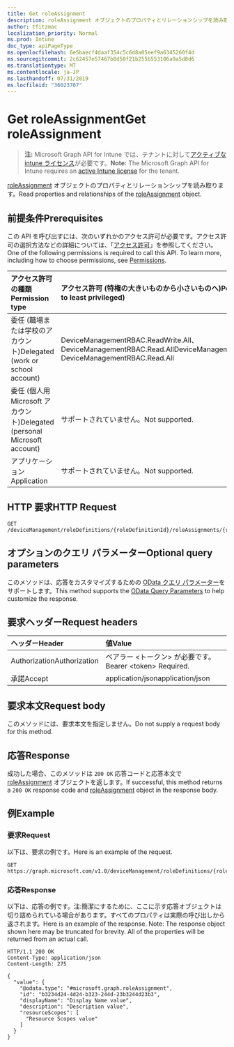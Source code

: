 ```yaml
---
title: Get roleAssignment
description: roleAssignment オブジェクトのプロパティとリレーションシップを読み取ります。
author: tfitzmac
localization_priority: Normal
ms.prod: Intune
doc_type: apiPageType
ms.openlocfilehash: 6e5baecf4daaf354c5c6d8a05eef9a6345260f4d
ms.sourcegitcommit: 2c62457e57467b8d50f21b255b553106a9a5d8d6
ms.translationtype: MT
ms.contentlocale: ja-JP
ms.lasthandoff: 07/31/2019
ms.locfileid: "36023707"
---
```

# <a name="get-roleassignment"></a><span data-ttu-id="bde40-103">Get roleAssignment</span><span class="sxs-lookup"><span data-stu-id="bde40-103">Get roleAssignment</span></span>

> <span data-ttu-id="bde40-104">**注:** Microsoft Graph API for Intune では、テナントに対して[アクティブな intune ライセンス](https://go.microsoft.com/fwlink/?linkid=839381)が必要です。</span><span class="sxs-lookup"><span data-stu-id="bde40-104">**Note:** The Microsoft Graph API for Intune requires an [active Intune license](https://go.microsoft.com/fwlink/?linkid=839381) for the tenant.</span></span>

<span data-ttu-id="bde40-105">[roleAssignment](../resources/intune-rbac-roleassignment.md) オブジェクトのプロパティとリレーションシップを読み取ります。</span><span class="sxs-lookup"><span data-stu-id="bde40-105">Read properties and relationships of the [roleAssignment](../resources/intune-rbac-roleassignment.md) object.</span></span>

## <a name="prerequisites"></a><span data-ttu-id="bde40-106">前提条件</span><span class="sxs-lookup"><span data-stu-id="bde40-106">Prerequisites</span></span>
<span data-ttu-id="bde40-p101">この API を呼び出すには、次のいずれかのアクセス許可が必要です。アクセス許可の選択方法などの詳細については、「[アクセス許可](/graph/permissions-reference)」を参照してください。</span><span class="sxs-lookup"><span data-stu-id="bde40-p101">One of the following permissions is required to call this API. To learn more, including how to choose permissions, see [Permissions](/graph/permissions-reference).</span></span>

|<span data-ttu-id="bde40-109">アクセス許可の種類</span><span class="sxs-lookup"><span data-stu-id="bde40-109">Permission type</span></span>|<span data-ttu-id="bde40-110">アクセス許可 (特権の大きいものから小さいものへ)</span><span class="sxs-lookup"><span data-stu-id="bde40-110">Permissions (from most to least privileged)</span></span>|
|:---|:---|
|<span data-ttu-id="bde40-111">委任 (職場または学校のアカウント)</span><span class="sxs-lookup"><span data-stu-id="bde40-111">Delegated (work or school account)</span></span>|<span data-ttu-id="bde40-112">DeviceManagementRBAC.ReadWrite.All、DeviceManagementRBAC.Read.All</span><span class="sxs-lookup"><span data-stu-id="bde40-112">DeviceManagementRBAC.ReadWrite.All, DeviceManagementRBAC.Read.All</span></span>|
|<span data-ttu-id="bde40-113">委任 (個人用 Microsoft アカウント)</span><span class="sxs-lookup"><span data-stu-id="bde40-113">Delegated (personal Microsoft account)</span></span>|<span data-ttu-id="bde40-114">サポートされていません。</span><span class="sxs-lookup"><span data-stu-id="bde40-114">Not supported.</span></span>|
|<span data-ttu-id="bde40-115">アプリケーション</span><span class="sxs-lookup"><span data-stu-id="bde40-115">Application</span></span>|<span data-ttu-id="bde40-116">サポートされていません。</span><span class="sxs-lookup"><span data-stu-id="bde40-116">Not supported.</span></span>|

## <a name="http-request"></a><span data-ttu-id="bde40-117">HTTP 要求</span><span class="sxs-lookup"><span data-stu-id="bde40-117">HTTP Request</span></span>
<!-- {
  "blockType": "ignored"
}
-->
``` http
GET /deviceManagement/roleDefinitions/{roleDefinitionId}/roleAssignments/{roleAssignmentId}
```

## <a name="optional-query-parameters"></a><span data-ttu-id="bde40-118">オプションのクエリ パラメーター</span><span class="sxs-lookup"><span data-stu-id="bde40-118">Optional query parameters</span></span>
<span data-ttu-id="bde40-119">このメソッドは、応答をカスタマイズするための [OData クエリ パラメーター](https://docs.microsoft.com/en-us/graph/query-parameters)をサポートします。</span><span class="sxs-lookup"><span data-stu-id="bde40-119">This method supports the [OData Query Parameters](https://docs.microsoft.com/en-us/graph/query-parameters) to help customize the response.</span></span>

## <a name="request-headers"></a><span data-ttu-id="bde40-120">要求ヘッダー</span><span class="sxs-lookup"><span data-stu-id="bde40-120">Request headers</span></span>
|<span data-ttu-id="bde40-121">ヘッダー</span><span class="sxs-lookup"><span data-stu-id="bde40-121">Header</span></span>|<span data-ttu-id="bde40-122">値</span><span class="sxs-lookup"><span data-stu-id="bde40-122">Value</span></span>|
|:---|:---|
|<span data-ttu-id="bde40-123">Authorization</span><span class="sxs-lookup"><span data-stu-id="bde40-123">Authorization</span></span>|<span data-ttu-id="bde40-124">ベアラー &lt;トークン&gt; が必要です。</span><span class="sxs-lookup"><span data-stu-id="bde40-124">Bearer &lt;token&gt; Required.</span></span>|
|<span data-ttu-id="bde40-125">承諾</span><span class="sxs-lookup"><span data-stu-id="bde40-125">Accept</span></span>|<span data-ttu-id="bde40-126">application/json</span><span class="sxs-lookup"><span data-stu-id="bde40-126">application/json</span></span>|

## <a name="request-body"></a><span data-ttu-id="bde40-127">要求本文</span><span class="sxs-lookup"><span data-stu-id="bde40-127">Request body</span></span>
<span data-ttu-id="bde40-128">このメソッドには、要求本文を指定しません。</span><span class="sxs-lookup"><span data-stu-id="bde40-128">Do not supply a request body for this method.</span></span>

## <a name="response"></a><span data-ttu-id="bde40-129">応答</span><span class="sxs-lookup"><span data-stu-id="bde40-129">Response</span></span>
<span data-ttu-id="bde40-130">成功した場合、このメソッドは `200 OK` 応答コードと応答本文で [roleAssignment](../resources/intune-rbac-roleassignment.md) オブジェクトを返します。</span><span class="sxs-lookup"><span data-stu-id="bde40-130">If successful, this method returns a `200 OK` response code and [roleAssignment](../resources/intune-rbac-roleassignment.md) object in the response body.</span></span>

## <a name="example"></a><span data-ttu-id="bde40-131">例</span><span class="sxs-lookup"><span data-stu-id="bde40-131">Example</span></span>

### <a name="request"></a><span data-ttu-id="bde40-132">要求</span><span class="sxs-lookup"><span data-stu-id="bde40-132">Request</span></span>
<span data-ttu-id="bde40-133">以下は、要求の例です。</span><span class="sxs-lookup"><span data-stu-id="bde40-133">Here is an example of the request.</span></span>
``` http
GET https://graph.microsoft.com/v1.0/deviceManagement/roleDefinitions/{roleDefinitionId}/roleAssignments/{roleAssignmentId}
```

### <a name="response"></a><span data-ttu-id="bde40-134">応答</span><span class="sxs-lookup"><span data-stu-id="bde40-134">Response</span></span>
<span data-ttu-id="bde40-p102">以下は、応答の例です。注:簡潔にするために、ここに示す応答オブジェクトは切り詰められている場合があります。すべてのプロパティは実際の呼び出しから返されます。</span><span class="sxs-lookup"><span data-stu-id="bde40-p102">Here is an example of the response. Note: The response object shown here may be truncated for brevity. All of the properties will be returned from an actual call.</span></span>
``` http
HTTP/1.1 200 OK
Content-Type: application/json
Content-Length: 275

{
  "value": {
    "@odata.type": "#microsoft.graph.roleAssignment",
    "id": "b3234d24-4d24-b323-244d-23b3244d23b3",
    "displayName": "Display Name value",
    "description": "Description value",
    "resourceScopes": [
      "Resource Scopes value"
    ]
  }
}
```



